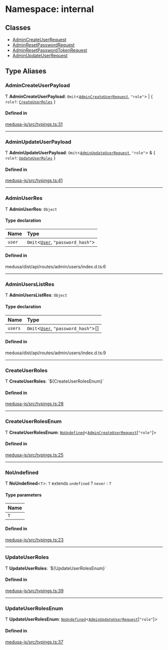 # Namespace: internal

## Classes

- [AdminCreateUserRequest](../classes/internal-27.AdminCreateUserRequest.md)
- [AdminResetPasswordRequest](../classes/internal-27.AdminResetPasswordRequest.md)
- [AdminResetPasswordTokenRequest](../classes/internal-27.AdminResetPasswordTokenRequest.md)
- [AdminUpdateUserRequest](../classes/internal-27.AdminUpdateUserRequest.md)

## Type Aliases

### AdminCreateUserPayload

Ƭ **AdminCreateUserPayload**: `Omit`<[`AdminCreateUserRequest`](../classes/internal-27.AdminCreateUserRequest.md), ``"role"``\> \| { `role?`: [`CreateUserRoles`](internal-27.md#createuserroles)  }

#### Defined in

[medusa-js/src/typings.ts:31](https://github.com/medusajs/medusa/blob/f7a63f178/packages/medusa-js/src/typings.ts#L31)

___

### AdminUpdateUserPayload

Ƭ **AdminUpdateUserPayload**: `Omit`<[`AdminUpdateUserRequest`](../classes/internal-27.AdminUpdateUserRequest.md), ``"role"``\> & { `role?`: [`UpdateUserRoles`](internal-27.md#updateuserroles)  }

#### Defined in

[medusa-js/src/typings.ts:41](https://github.com/medusajs/medusa/blob/f7a63f178/packages/medusa-js/src/typings.ts#L41)

___

### AdminUserRes

Ƭ **AdminUserRes**: `Object`

#### Type declaration

| Name | Type |
| :------ | :------ |
| `user` | `Omit`<[`User`](../classes/internal-1.User.md), ``"password_hash"``\> |

#### Defined in

medusa/dist/api/routes/admin/users/index.d.ts:6

___

### AdminUsersListRes

Ƭ **AdminUsersListRes**: `Object`

#### Type declaration

| Name | Type |
| :------ | :------ |
| `users` | `Omit`<[`User`](../classes/internal-1.User.md), ``"password_hash"``\>[] |

#### Defined in

medusa/dist/api/routes/admin/users/index.d.ts:9

___

### CreateUserRoles

Ƭ **CreateUserRoles**: \`${CreateUserRolesEnum}\`

#### Defined in

[medusa-js/src/typings.ts:28](https://github.com/medusajs/medusa/blob/f7a63f178/packages/medusa-js/src/typings.ts#L28)

___

### CreateUserRolesEnum

Ƭ **CreateUserRolesEnum**: [`NoUndefined`](internal-27.md#noundefined)<[`AdminCreateUserRequest`](../classes/internal-27.AdminCreateUserRequest.md)[``"role"``]\>

#### Defined in

[medusa-js/src/typings.ts:25](https://github.com/medusajs/medusa/blob/f7a63f178/packages/medusa-js/src/typings.ts#L25)

___

### NoUndefined

Ƭ **NoUndefined**<`T`\>: `T` extends `undefined` ? `never` : `T`

#### Type parameters

| Name |
| :------ |
| `T` |

#### Defined in

[medusa-js/src/typings.ts:23](https://github.com/medusajs/medusa/blob/f7a63f178/packages/medusa-js/src/typings.ts#L23)

___

### UpdateUserRoles

Ƭ **UpdateUserRoles**: \`${UpdateUserRolesEnum}\`

#### Defined in

[medusa-js/src/typings.ts:39](https://github.com/medusajs/medusa/blob/f7a63f178/packages/medusa-js/src/typings.ts#L39)

___

### UpdateUserRolesEnum

Ƭ **UpdateUserRolesEnum**: [`NoUndefined`](internal-27.md#noundefined)<[`AdminUpdateUserRequest`](../classes/internal-27.AdminUpdateUserRequest.md)[``"role"``]\>

#### Defined in

[medusa-js/src/typings.ts:37](https://github.com/medusajs/medusa/blob/f7a63f178/packages/medusa-js/src/typings.ts#L37)
